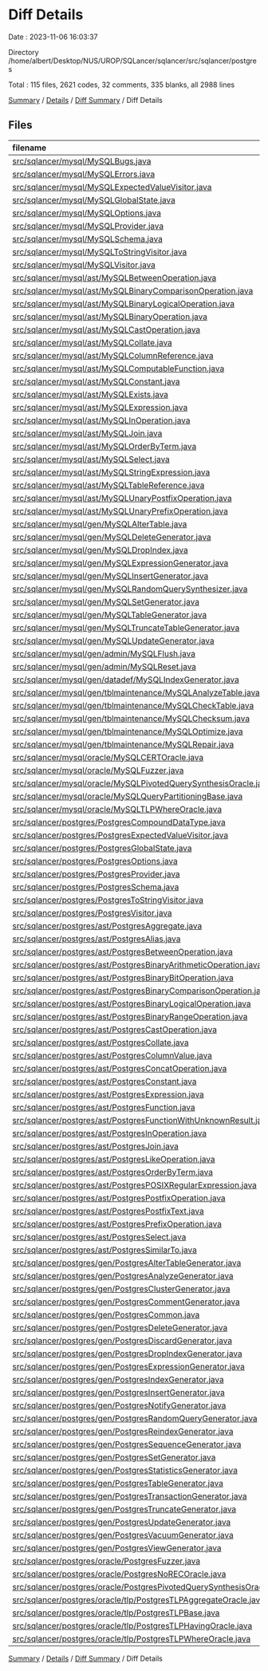 # Diff Details

Date : 2023-11-06 16:03:37

Directory /home/albert/Desktop/NUS/UROP/SQLancer/sqlancer/src/sqlancer/postgres

Total : 115 files,  2621 codes, 32 comments, 335 blanks, all 2988 lines

[Summary](results.md) / [Details](details.md) / [Diff Summary](diff.md) / Diff Details

## Files
| filename | language | code | comment | blank | total |
| :--- | :--- | ---: | ---: | ---: | ---: |
| [src/sqlancer/mysql/MySQLBugs.java](/src/sqlancer/mysql/MySQLBugs.java) | Java | -11 | -8 | -10 | -29 |
| [src/sqlancer/mysql/MySQLErrors.java](/src/sqlancer/mysql/MySQLErrors.java) | Java | -23 | 0 | -8 | -31 |
| [src/sqlancer/mysql/MySQLExpectedValueVisitor.java](/src/sqlancer/mysql/MySQLExpectedValueVisitor.java) | Java | -132 | 0 | -25 | -157 |
| [src/sqlancer/mysql/MySQLGlobalState.java](/src/sqlancer/mysql/MySQLGlobalState.java) | Java | -13 | 0 | -8 | -21 |
| [src/sqlancer/mysql/MySQLOptions.java](/src/sqlancer/mysql/MySQLOptions.java) | Java | -60 | 0 | -17 | -77 |
| [src/sqlancer/mysql/MySQLProvider.java](/src/sqlancer/mysql/MySQLProvider.java) | Java | -209 | -4 | -18 | -231 |
| [src/sqlancer/mysql/MySQLSchema.java](/src/sqlancer/mysql/MySQLSchema.java) | Java | -249 | -3 | -48 | -300 |
| [src/sqlancer/mysql/MySQLToStringVisitor.java](/src/sqlancer/mysql/MySQLToStringVisitor.java) | Java | -255 | -1 | -26 | -282 |
| [src/sqlancer/mysql/MySQLVisitor.java](/src/sqlancer/mysql/MySQLVisitor.java) | Java | -83 | 0 | -23 | -106 |
| [src/sqlancer/mysql/ast/MySQLBetweenOperation.java](/src/sqlancer/mysql/ast/MySQLBetweenOperation.java) | Java | -41 | -1 | -11 | -53 |
| [src/sqlancer/mysql/ast/MySQLBinaryComparisonOperation.java](/src/sqlancer/mysql/ast/MySQLBinaryComparisonOperation.java) | Java | -119 | -9 | -22 | -150 |
| [src/sqlancer/mysql/ast/MySQLBinaryLogicalOperation.java](/src/sqlancer/mysql/ast/MySQLBinaryLogicalOperation.java) | Java | -94 | 0 | -17 | -111 |
| [src/sqlancer/mysql/ast/MySQLBinaryOperation.java](/src/sqlancer/mysql/ast/MySQLBinaryOperation.java) | Java | -90 | -1 | -24 | -115 |
| [src/sqlancer/mysql/ast/MySQLCastOperation.java](/src/sqlancer/mysql/ast/MySQLCastOperation.java) | Java | -25 | -1 | -11 | -37 |
| [src/sqlancer/mysql/ast/MySQLCollate.java](/src/sqlancer/mysql/ast/MySQLCollate.java) | Java | -17 | 0 | -8 | -25 |
| [src/sqlancer/mysql/ast/MySQLColumnReference.java](/src/sqlancer/mysql/ast/MySQLColumnReference.java) | Java | -23 | 0 | -10 | -33 |
| [src/sqlancer/mysql/ast/MySQLComputableFunction.java](/src/sqlancer/mysql/ast/MySQLComputableFunction.java) | Java | -179 | -44 | -37 | -260 |
| [src/sqlancer/mysql/ast/MySQLConstant.java](/src/sqlancer/mysql/ast/MySQLConstant.java) | Java | -357 | -15 | -85 | -457 |
| [src/sqlancer/mysql/ast/MySQLExists.java](/src/sqlancer/mysql/ast/MySQLExists.java) | Java | -23 | 0 | -8 | -31 |
| [src/sqlancer/mysql/ast/MySQLExpression.java](/src/sqlancer/mysql/ast/MySQLExpression.java) | Java | -6 | 0 | -4 | -10 |
| [src/sqlancer/mysql/ast/MySQLInOperation.java](/src/sqlancer/mysql/ast/MySQLInOperation.java) | Java | -53 | -6 | -13 | -72 |
| [src/sqlancer/mysql/ast/MySQLJoin.java](/src/sqlancer/mysql/ast/MySQLJoin.java) | Java | -7 | 0 | -4 | -11 |
| [src/sqlancer/mysql/ast/MySQLOrderByTerm.java](/src/sqlancer/mysql/ast/MySQLOrderByTerm.java) | Java | -26 | 0 | -11 | -37 |
| [src/sqlancer/mysql/ast/MySQLSelect.java](/src/sqlancer/mysql/ast/MySQLSelect.java) | Java | -30 | 0 | -13 | -43 |
| [src/sqlancer/mysql/ast/MySQLStringExpression.java](/src/sqlancer/mysql/ast/MySQLStringExpression.java) | Java | -16 | 0 | -7 | -23 |
| [src/sqlancer/mysql/ast/MySQLTableReference.java](/src/sqlancer/mysql/ast/MySQLTableReference.java) | Java | -11 | 0 | -7 | -18 |
| [src/sqlancer/mysql/ast/MySQLUnaryPostfixOperation.java](/src/sqlancer/mysql/ast/MySQLUnaryPostfixOperation.java) | Java | -48 | 0 | -11 | -59 |
| [src/sqlancer/mysql/ast/MySQLUnaryPrefixOperation.java](/src/sqlancer/mysql/ast/MySQLUnaryPrefixOperation.java) | Java | -66 | -2 | -13 | -81 |
| [src/sqlancer/mysql/gen/MySQLAlterTable.java](/src/sqlancer/mysql/gen/MySQLAlterTable.java) | Java | -158 | -9 | -13 | -180 |
| [src/sqlancer/mysql/gen/MySQLDeleteGenerator.java](/src/sqlancer/mysql/gen/MySQLDeleteGenerator.java) | Java | -46 | -3 | -9 | -58 |
| [src/sqlancer/mysql/gen/MySQLDropIndex.java](/src/sqlancer/mysql/gen/MySQLDropIndex.java) | Java | -34 | -11 | -7 | -52 |
| [src/sqlancer/mysql/gen/MySQLExpressionGenerator.java](/src/sqlancer/mysql/gen/MySQLExpressionGenerator.java) | Java | -181 | -2 | -19 | -202 |
| [src/sqlancer/mysql/gen/MySQLInsertGenerator.java](/src/sqlancer/mysql/gen/MySQLInsertGenerator.java) | Java | -83 | 0 | -14 | -97 |
| [src/sqlancer/mysql/gen/MySQLRandomQuerySynthesizer.java](/src/sqlancer/mysql/gen/MySQLRandomQuerySynthesizer.java) | Java | -46 | 0 | -8 | -54 |
| [src/sqlancer/mysql/gen/MySQLSetGenerator.java](/src/sqlancer/mysql/gen/MySQLSetGenerator.java) | Java | -154 | -19 | -19 | -192 |
| [src/sqlancer/mysql/gen/MySQLTableGenerator.java](/src/sqlancer/mysql/gen/MySQLTableGenerator.java) | Java | -335 | -28 | -22 | -385 |
| [src/sqlancer/mysql/gen/MySQLTruncateTableGenerator.java](/src/sqlancer/mysql/gen/MySQLTruncateTableGenerator.java) | Java | -13 | 0 | -6 | -19 |
| [src/sqlancer/mysql/gen/MySQLUpdateGenerator.java](/src/sqlancer/mysql/gen/MySQLUpdateGenerator.java) | Java | -48 | 0 | -11 | -59 |
| [src/sqlancer/mysql/gen/admin/MySQLFlush.java](/src/sqlancer/mysql/gen/admin/MySQLFlush.java) | Java | -37 | -5 | -9 | -51 |
| [src/sqlancer/mysql/gen/admin/MySQLReset.java](/src/sqlancer/mysql/gen/admin/MySQLReset.java) | Java | -15 | 0 | -7 | -22 |
| [src/sqlancer/mysql/gen/datadef/MySQLIndexGenerator.java](/src/sqlancer/mysql/gen/datadef/MySQLIndexGenerator.java) | Java | -142 | -4 | -13 | -159 |
| [src/sqlancer/mysql/gen/tblmaintenance/MySQLAnalyzeTable.java](/src/sqlancer/mysql/gen/tblmaintenance/MySQLAnalyzeTable.java) | Java | -60 | -12 | -12 | -84 |
| [src/sqlancer/mysql/gen/tblmaintenance/MySQLCheckTable.java](/src/sqlancer/mysql/gen/tblmaintenance/MySQLCheckTable.java) | Java | -25 | -13 | -9 | -47 |
| [src/sqlancer/mysql/gen/tblmaintenance/MySQLChecksum.java](/src/sqlancer/mysql/gen/tblmaintenance/MySQLChecksum.java) | Java | -26 | -4 | -9 | -39 |
| [src/sqlancer/mysql/gen/tblmaintenance/MySQLOptimize.java](/src/sqlancer/mysql/gen/tblmaintenance/MySQLOptimize.java) | Java | -27 | -5 | -9 | -41 |
| [src/sqlancer/mysql/gen/tblmaintenance/MySQLRepair.java](/src/sqlancer/mysql/gen/tblmaintenance/MySQLRepair.java) | Java | -43 | -7 | -9 | -59 |
| [src/sqlancer/mysql/oracle/MySQLCERTOracle.java](/src/sqlancer/mysql/oracle/MySQLCERTOracle.java) | Java | -172 | -20 | -26 | -218 |
| [src/sqlancer/mysql/oracle/MySQLFuzzer.java](/src/sqlancer/mysql/oracle/MySQLFuzzer.java) | Java | -23 | 0 | -8 | -31 |
| [src/sqlancer/mysql/oracle/MySQLPivotedQuerySynthesisOracle.java](/src/sqlancer/mysql/oracle/MySQLPivotedQuerySynthesisOracle.java) | Java | -130 | 0 | -18 | -148 |
| [src/sqlancer/mysql/oracle/MySQLQueryPartitioningBase.java](/src/sqlancer/mysql/oracle/MySQLQueryPartitioningBase.java) | Java | -50 | -2 | -10 | -62 |
| [src/sqlancer/mysql/oracle/MySQLTLPWhereOracle.java](/src/sqlancer/mysql/oracle/MySQLTLPWhereOracle.java) | Java | -36 | 0 | -9 | -45 |
| [src/sqlancer/postgres/PostgresCompoundDataType.java](/src/sqlancer/postgres/PostgresCompoundDataType.java) | Java | 35 | 0 | 11 | 46 |
| [src/sqlancer/postgres/PostgresExpectedValueVisitor.java](/src/sqlancer/postgres/PostgresExpectedValueVisitor.java) | Java | 143 | 10 | 28 | 181 |
| [src/sqlancer/postgres/PostgresGlobalState.java](/src/sqlancer/postgres/PostgresGlobalState.java) | Java | 124 | 4 | 26 | 154 |
| [src/sqlancer/postgres/PostgresOptions.java](/src/sqlancer/postgres/PostgresOptions.java) | Java | 79 | 0 | 18 | 97 |
| [src/sqlancer/postgres/PostgresProvider.java](/src/sqlancer/postgres/PostgresProvider.java) | Java | 308 | 13 | 29 | 350 |
| [src/sqlancer/postgres/PostgresSchema.java](/src/sqlancer/postgres/PostgresSchema.java) | Java | 276 | 6 | 46 | 328 |
| [src/sqlancer/postgres/PostgresToStringVisitor.java](/src/sqlancer/postgres/PostgresToStringVisitor.java) | Java | 317 | 6 | 31 | 354 |
| [src/sqlancer/postgres/PostgresVisitor.java](/src/sqlancer/postgres/PostgresVisitor.java) | Java | 104 | 0 | 28 | 132 |
| [src/sqlancer/postgres/ast/PostgresAggregate.java](/src/sqlancer/postgres/ast/PostgresAggregate.java) | Java | 42 | 4 | 14 | 60 |
| [src/sqlancer/postgres/ast/PostgresAlias.java](/src/sqlancer/postgres/ast/PostgresAlias.java) | Java | 26 | 0 | 10 | 36 |
| [src/sqlancer/postgres/ast/PostgresBetweenOperation.java](/src/sqlancer/postgres/ast/PostgresBetweenOperation.java) | Java | 55 | 0 | 12 | 67 |
| [src/sqlancer/postgres/ast/PostgresBinaryArithmeticOperation.java](/src/sqlancer/postgres/ast/PostgresBinaryArithmeticOperation.java) | Java | 88 | 0 | 22 | 110 |
| [src/sqlancer/postgres/ast/PostgresBinaryBitOperation.java](/src/sqlancer/postgres/ast/PostgresBinaryBitOperation.java) | Java | 35 | 0 | 12 | 47 |
| [src/sqlancer/postgres/ast/PostgresBinaryComparisonOperation.java](/src/sqlancer/postgres/ast/PostgresBinaryComparisonOperation.java) | Java | 122 | 0 | 18 | 140 |
| [src/sqlancer/postgres/ast/PostgresBinaryLogicalOperation.java](/src/sqlancer/postgres/ast/PostgresBinaryLogicalOperation.java) | Java | 78 | 0 | 11 | 89 |
| [src/sqlancer/postgres/ast/PostgresBinaryRangeOperation.java](/src/sqlancer/postgres/ast/PostgresBinaryRangeOperation.java) | Java | 54 | 0 | 20 | 74 |
| [src/sqlancer/postgres/ast/PostgresCastOperation.java](/src/sqlancer/postgres/ast/PostgresCastOperation.java) | Java | 35 | 0 | 11 | 46 |
| [src/sqlancer/postgres/ast/PostgresCollate.java](/src/sqlancer/postgres/ast/PostgresCollate.java) | Java | 24 | 0 | 10 | 34 |
| [src/sqlancer/postgres/ast/PostgresColumnValue.java](/src/sqlancer/postgres/ast/PostgresColumnValue.java) | Java | 25 | 0 | 10 | 35 |
| [src/sqlancer/postgres/ast/PostgresConcatOperation.java](/src/sqlancer/postgres/ast/PostgresConcatOperation.java) | Java | 30 | 0 | 8 | 38 |
| [src/sqlancer/postgres/ast/PostgresConstant.java](/src/sqlancer/postgres/ast/PostgresConstant.java) | Java | 480 | 0 | 118 | 598 |
| [src/sqlancer/postgres/ast/PostgresExpression.java](/src/sqlancer/postgres/ast/PostgresExpression.java) | Java | 10 | 0 | 5 | 15 |
| [src/sqlancer/postgres/ast/PostgresFunction.java](/src/sqlancer/postgres/ast/PostgresFunction.java) | Java | 203 | 40 | 46 | 289 |
| [src/sqlancer/postgres/ast/PostgresFunctionWithUnknownResult.java](/src/sqlancer/postgres/ast/PostgresFunctionWithUnknownResult.java) | Java | 137 | 27 | 23 | 187 |
| [src/sqlancer/postgres/ast/PostgresInOperation.java](/src/sqlancer/postgres/ast/PostgresInOperation.java) | Java | 54 | 0 | 12 | 66 |
| [src/sqlancer/postgres/ast/PostgresJoin.java](/src/sqlancer/postgres/ast/PostgresJoin.java) | Java | 36 | 0 | 14 | 50 |
| [src/sqlancer/postgres/ast/PostgresLikeOperation.java](/src/sqlancer/postgres/ast/PostgresLikeOperation.java) | Java | 31 | 0 | 8 | 39 |
| [src/sqlancer/postgres/ast/PostgresOrderByTerm.java](/src/sqlancer/postgres/ast/PostgresOrderByTerm.java) | Java | 31 | 0 | 12 | 43 |
| [src/sqlancer/postgres/ast/PostgresPOSIXRegularExpression.java](/src/sqlancer/postgres/ast/PostgresPOSIXRegularExpression.java) | Java | 49 | 0 | 17 | 66 |
| [src/sqlancer/postgres/ast/PostgresPostfixOperation.java](/src/sqlancer/postgres/ast/PostgresPostfixOperation.java) | Java | 120 | 0 | 32 | 152 |
| [src/sqlancer/postgres/ast/PostgresPostfixText.java](/src/sqlancer/postgres/ast/PostgresPostfixText.java) | Java | 29 | 0 | 9 | 38 |
| [src/sqlancer/postgres/ast/PostgresPrefixOperation.java](/src/sqlancer/postgres/ast/PostgresPrefixOperation.java) | Java | 92 | 2 | 26 | 120 |
| [src/sqlancer/postgres/ast/PostgresSelect.java](/src/sqlancer/postgres/ast/PostgresSelect.java) | Java | 102 | 0 | 34 | 136 |
| [src/sqlancer/postgres/ast/PostgresSimilarTo.java](/src/sqlancer/postgres/ast/PostgresSimilarTo.java) | Java | 30 | 0 | 11 | 41 |
| [src/sqlancer/postgres/gen/PostgresAlterTableGenerator.java](/src/sqlancer/postgres/gen/PostgresAlterTableGenerator.java) | Java | 358 | 8 | 16 | 382 |
| [src/sqlancer/postgres/gen/PostgresAnalyzeGenerator.java](/src/sqlancer/postgres/gen/PostgresAnalyzeGenerator.java) | Java | 35 | 1 | 7 | 43 |
| [src/sqlancer/postgres/gen/PostgresClusterGenerator.java](/src/sqlancer/postgres/gen/PostgresClusterGenerator.java) | Java | 27 | 0 | 6 | 33 |
| [src/sqlancer/postgres/gen/PostgresCommentGenerator.java](/src/sqlancer/postgres/gen/PostgresCommentGenerator.java) | Java | 59 | 3 | 7 | 69 |
| [src/sqlancer/postgres/gen/PostgresCommon.java](/src/sqlancer/postgres/gen/PostgresCommon.java) | Java | 380 | 21 | 34 | 435 |
| [src/sqlancer/postgres/gen/PostgresDeleteGenerator.java](/src/sqlancer/postgres/gen/PostgresDeleteGenerator.java) | Java | 41 | 0 | 6 | 47 |
| [src/sqlancer/postgres/gen/PostgresDiscardGenerator.java](/src/sqlancer/postgres/gen/PostgresDiscardGenerator.java) | Java | 32 | 1 | 7 | 40 |
| [src/sqlancer/postgres/gen/PostgresDropIndexGenerator.java](/src/sqlancer/postgres/gen/PostgresDropIndexGenerator.java) | Java | 45 | 0 | 7 | 52 |
| [src/sqlancer/postgres/gen/PostgresExpressionGenerator.java](/src/sqlancer/postgres/gen/PostgresExpressionGenerator.java) | Java | 530 | 12 | 63 | 605 |
| [src/sqlancer/postgres/gen/PostgresIndexGenerator.java](/src/sqlancer/postgres/gen/PostgresIndexGenerator.java) | Java | 129 | 13 | 12 | 154 |
| [src/sqlancer/postgres/gen/PostgresInsertGenerator.java](/src/sqlancer/postgres/gen/PostgresInsertGenerator.java) | Java | 117 | 0 | 10 | 127 |
| [src/sqlancer/postgres/gen/PostgresNotifyGenerator.java](/src/sqlancer/postgres/gen/PostgresNotifyGenerator.java) | Java | 39 | 0 | 9 | 48 |
| [src/sqlancer/postgres/gen/PostgresRandomQueryGenerator.java](/src/sqlancer/postgres/gen/PostgresRandomQueryGenerator.java) | Java | 57 | 0 | 7 | 64 |
| [src/sqlancer/postgres/gen/PostgresReindexGenerator.java](/src/sqlancer/postgres/gen/PostgresReindexGenerator.java) | Java | 57 | 3 | 8 | 68 |
| [src/sqlancer/postgres/gen/PostgresSequenceGenerator.java](/src/sqlancer/postgres/gen/PostgresSequenceGenerator.java) | Java | 79 | 6 | 6 | 91 |
| [src/sqlancer/postgres/gen/PostgresSetGenerator.java](/src/sqlancer/postgres/gen/PostgresSetGenerator.java) | Java | 104 | 35 | 10 | 149 |
| [src/sqlancer/postgres/gen/PostgresStatisticsGenerator.java](/src/sqlancer/postgres/gen/PostgresStatisticsGenerator.java) | Java | 64 | 0 | 10 | 74 |
| [src/sqlancer/postgres/gen/PostgresTableGenerator.java](/src/sqlancer/postgres/gen/PostgresTableGenerator.java) | Java | 281 | 9 | 18 | 308 |
| [src/sqlancer/postgres/gen/PostgresTransactionGenerator.java](/src/sqlancer/postgres/gen/PostgresTransactionGenerator.java) | Java | 18 | 4 | 6 | 28 |
| [src/sqlancer/postgres/gen/PostgresTruncateGenerator.java](/src/sqlancer/postgres/gen/PostgresTruncateGenerator.java) | Java | 30 | 4 | 7 | 41 |
| [src/sqlancer/postgres/gen/PostgresUpdateGenerator.java](/src/sqlancer/postgres/gen/PostgresUpdateGenerator.java) | Java | 68 | 2 | 11 | 81 |
| [src/sqlancer/postgres/gen/PostgresVacuumGenerator.java](/src/sqlancer/postgres/gen/PostgresVacuumGenerator.java) | Java | 65 | 5 | 8 | 78 |
| [src/sqlancer/postgres/gen/PostgresViewGenerator.java](/src/sqlancer/postgres/gen/PostgresViewGenerator.java) | Java | 78 | 9 | 6 | 93 |
| [src/sqlancer/postgres/oracle/PostgresFuzzer.java](/src/sqlancer/postgres/oracle/PostgresFuzzer.java) | Java | 23 | 0 | 8 | 31 |
| [src/sqlancer/postgres/oracle/PostgresNoRECOracle.java](/src/sqlancer/postgres/oracle/PostgresNoRECOracle.java) | Java | 155 | 1 | 13 | 169 |
| [src/sqlancer/postgres/oracle/PostgresPivotedQuerySynthesisOracle.java](/src/sqlancer/postgres/oracle/PostgresPivotedQuerySynthesisOracle.java) | Java | 132 | 3 | 17 | 152 |
| [src/sqlancer/postgres/oracle/tlp/PostgresTLPAggregateOracle.java](/src/sqlancer/postgres/oracle/tlp/PostgresTLPAggregateOracle.java) | Java | 161 | 18 | 17 | 196 |
| [src/sqlancer/postgres/oracle/tlp/PostgresTLPBase.java](/src/sqlancer/postgres/oracle/tlp/PostgresTLPBase.java) | Java | 108 | 1 | 13 | 122 |
| [src/sqlancer/postgres/oracle/tlp/PostgresTLPHavingOracle.java](/src/sqlancer/postgres/oracle/tlp/PostgresTLPHavingOracle.java) | Java | 57 | 0 | 11 | 68 |
| [src/sqlancer/postgres/oracle/tlp/PostgresTLPWhereOracle.java](/src/sqlancer/postgres/oracle/tlp/PostgresTLPWhereOracle.java) | Java | 38 | 0 | 8 | 46 |

[Summary](results.md) / [Details](details.md) / [Diff Summary](diff.md) / Diff Details